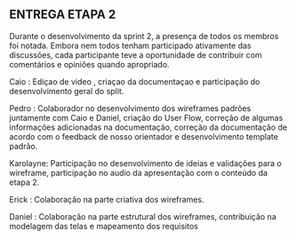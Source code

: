 ## ENTREGA ETAPA 2

Durante o desenvolvimento da sprint 2, a presença de todos os membros foi notada. Embora nem todos tenham participado ativamente das discussões, cada participante teve a oportunidade de contribuir com comentários e opiniões quando apropriado.

Caio : Ediçao de video , criaçao da documentaçao e participação do desenvolvimento geral do split.

Pedro : Colaborador no desenvolvimento dos wireframes padrões juntamente com Caio e Daniel, criação do User Flow, correção de algumas informações adicionadas na documentação, correção da documentação de acordo com o feedback de nosso orientador e desenvolvimento template padrão.

Karolayne: Participação no desenvolvimento de ideias e validações para o wireframe, participação no audio da apresentação com o conteúdo da etapa 2.

Erick : Colaboração na parte criativa dos wireframes.

Daniel : Colaboração na parte estrutural dos wireframes, contribuição na modelagem das telas e mapeamento dos requisitos

